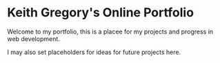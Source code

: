 # Keith Gregory's Online Portfolio
<p>Welcome to my portfolio, this is a placee for my projects and progress in web development.</p>
<p>I may also set placeholders for ideas for future projects here.</p>
